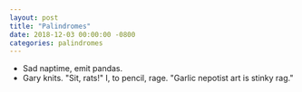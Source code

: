 ```yaml
---
layout: post
title: "Palindromes"
date: 2018-12-03 00:00:00 -0800
categories: palindromes
---
```


* Sad naptime, emit pandas.
* Gary knits. "Sit, rats!" I, to pencil, rage. "Garlic nepotist art is stinky rag."
